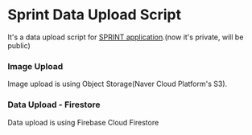 # Sprint Data Upload Script

It's a data upload script for [SPRINT application](https://github.com/inthewalter/sprint).(now it's private, will be public)

### Image Upload

Image upload is using Object Storage(Naver Cloud Platform's S3).

### Data Upload - Firestore

Data upload is using Firebase Cloud Firestore
